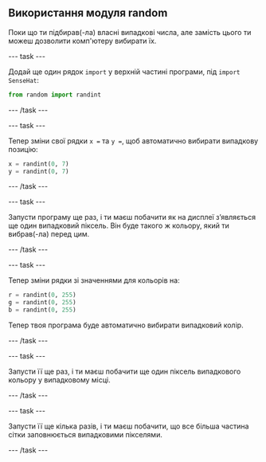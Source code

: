 ## Використання модуля random

Поки що ти підбирав(-ла) власні випадкові числа, але замість цього ти можеш дозволити комп'ютеру вибирати їх.

--- task ---

Додай ще один рядок `import` у верхній частині програми, під `import SenseHat`:

```python
from random import randint
```

--- /task ---

--- task ---

Тепер зміни свої рядки `x =` та `y =`, щоб автоматично вибирати випадкову позицію:

```python
x = randint(0, 7)
y = randint(0, 7)
```

--- /task ---

--- task ---

Запусти програму ще раз, і ти маєш побачити як на дисплеї з’являється ще один випадковий піксель. Він буде такого ж кольору, який ти вибрав(-ла) перед цим.

--- /task ---

--- task ---

Тепер зміни рядки зі значеннями для кольорів на:

```python
r = randint(0, 255)
g = randint(0, 255)
b = randint(0, 255)
```

Тепер твоя програма буде автоматично вибирати випадковий колір.

--- /task ---

--- task ---

Запусти її ще раз, і ти маєш побачити ще один піксель випадкового кольору у випадковому місці.

--- /task ---

--- task ---

Запусти її ще кілька разів, і ти маєш побачити, що все більша частина сітки заповнюється випадковими пікселями.

--- /task ---

